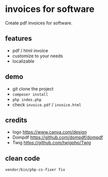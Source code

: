 # invoices for software

Create pdf invoices for software.

## features

- pdf / html invoice
- customize to your needs
- localizable

## demo

- git clone the project
- `composer install`
- `php index.php`
- check `invoice.pdf` / `invoice.html`

## credits

- logo https://www.canva.com/design
- Dompdf https://github.com/dompdf/dompdf
- Twig https://github.com/twigphp/Twig

## clean code

```sh
vendor/bin/php-cs-fixer fix
```
